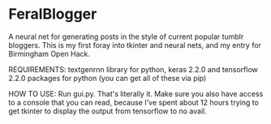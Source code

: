 # FeralBlogger
A neural net for generating posts in the style of current popular tumblr bloggers. This is my first foray into tkinter and neural nets, and my entry for Birmingham Open Hack.

REQUIREMENTS: textgenrnn library for python, keras 2.2.0 and tensorflow 2.2.0 packages for python (you can get all of these via pip)

HOW TO USE: Run gui.py. That's literally it. Make sure you also have access to a console that you can read, because I've spent about 12 hours trying to get tkinter to display the output from tensorflow to no avail.
